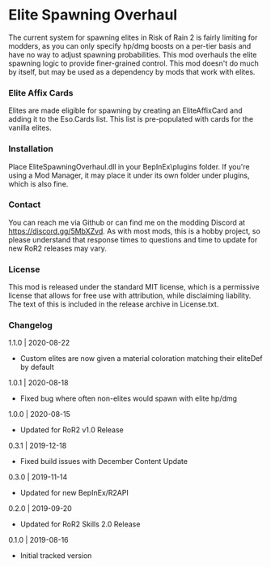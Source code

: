 [//]: # ( Elite Spawning Overhaul )

# Elite Spawning Overhaul
The current system for spawning elites in Risk of Rain 2 is fairly limiting for modders, as you can only specify hp/dmg boosts on a per-tier basis and have no way to adjust spawning probabilities.  This mod overhauls the elite spawning logic to provide finer-grained control.  This mod doesn't do much by itself, but may be used as a dependency by mods that work with elites.

### Elite Affix Cards
Elites are made eligible for spawning by creating an EliteAffixCard and adding it to the Eso.Cards list.  This list is pre-populated with cards for the vanilla elites.

### Installation
Place EliteSpawningOverhaul.dll in your BepInEx\plugins folder.  If you're using a Mod Manager, it may place it under its own folder under plugins, which is also fine.

### Contact
You can reach me via Github or can find me on the modding Discord at https://discord.gg/5MbXZvd.  As with most mods, this is a hobby project, so please understand that response times to questions and time to update for new RoR2 releases may vary.

### License
This mod is released under the standard MIT license, which is a permissive license that allows for free use with attribution, while disclaiming liability.  The text of this is included in the release archive in License.txt.

### Changelog

1.1.0 | 2020-08-22
- Custom elites are now given a material coloration matching their eliteDef by default

1.0.1 | 2020-08-18
- Fixed bug where often non-elites would spawn with elite hp/dmg

1.0.0 | 2020-08-15
- Updated for RoR2 v1.0 Release

0.3.1 | 2019-12-18
- Fixed build issues with December Content Update

0.3.0 | 2019-11-14
- Updated for new BepInEx/R2API

0.2.0 | 2019-09-20
- Updated for RoR2 Skills 2.0 Release

0.1.0 | 2019-08-16
- Initial tracked version